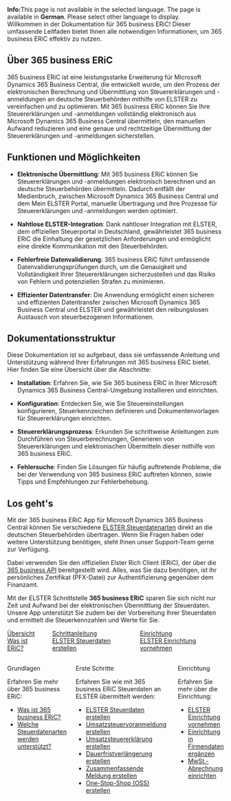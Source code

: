 <div class="alert alert-info">
    <i class="fa-solid fa-lightbulb"></i> <strong>Info:</strong>This page is not available in the selected language. The page is available in <b>German</b>. Please select other language to display.
</div>
Willkommen in der Dokumentation für 365 business ERiC! Dieser umfassende Leitfaden bietet Ihnen alle notwendigen Informationen, um 365 business ERiC effektiv zu nutzen.

## Über 365 business ERiC

365 business ERiC ist eine leistungsstarke Erweiterung für Microsoft Dynamics 365 Business Central, die entwickelt wurde, um den Prozess der elektronischen Berechnung und Übermittlung von Steuererklärungen und -anmeldungen an deutsche Steuerbehörden mithilfe von ELSTER zu vereinfachen und zu optimieren. Mit 365 business ERiC können Sie Ihre Steuererklärungen und -anmeldungen vollständig elektronisch aus Microsoft Dynamics 365 Business Central übermitteln, den manuellen Aufwand reduzieren und eine genaue und rechtzeitige Übermittlung der Steuererklärungen und -anmeldungen sicherstellen.

## Funktionen und Möglichkeiten

- **Elektronische Übermittlung**: Mit 365 business ERiC können Sie Steuererklärungen und -anmeldungen elektronisch berechnen und an deutsche Steuerbehörden übermitteln. Dadurch entfällt der Medienbruch, zwischen Microsoft Dynamics 365 Business Central und dem Mein ELSTER Portal, manuelle Übertragung und Ihre Prozesse für Steuererklärungen und -anmeldungen werden optimiert.

- **Nahtlose ELSTER-Integration**: Dank nahtloser Integration mit ELSTER, dem offiziellen Steuerportal in Deutschland, gewährleistet 365 business ERiC die Einhaltung der gesetzlichen Anforderungen und ermöglicht eine direkte Kommunikation mit den Steuerbehörden.

- **Fehlerfreie Datenvalidierung**: 365 business ERiC führt umfassende Datenvalidierungsprüfungen durch, um die Genauigkeit und Vollständigkeit Ihrer Steuererklärungen sicherzustellen und das Risiko von Fehlern und potenziellen Strafen zu minimieren.

- **Effizienter Datentransfer**: Die Anwendung ermöglicht einen sicheren und effizienten Datentransfer zwischen Microsoft Dynamics 365 Business Central und ELSTER und gewährleistet den reibungslosen Austausch von steuerbezogenen Informationen.

## Dokumentationsstruktur

Diese Dokumentation ist so aufgebaut, dass sie umfassende Anleitung und Unterstützung während Ihrer Erfahrungen mit 365 business ERiC bietet. Hier finden Sie eine Übersicht über die Abschnitte:

- **Installation**: Erfahren Sie, wie Sie 365 business ERiC in Ihrer Microsoft Dynamics 365 Business Central-Umgebung installieren und einrichten.

- **Konfiguration**: Entdecken Sie, wie Sie Steuereinstellungen konfigurieren, Steuerkennzeichen definieren und Dokumentenvorlagen für Steuererklärungen einrichten.

- **Steuererklärungsprozess**: Erkunden Sie schrittweise Anleitungen zum Durchführen von Steuerberechnungen, Generieren von Steuererklärungen und elektronischen Übermitteln dieser mithilfe von 365 business ERiC.

- **Fehlersuche**: Finden Sie Lösungen für häufig auftretende Probleme, die bei der Verwendung von 365 business ERiC auftreten können, sowie Tipps und Empfehlungen zur Fehlerbehebung.

## Los geht's

Mit der 365 business ERiC App für Microsoft Dynamics 365 Business Central können Sie verschiedene [ELSTER Steuerdatenarten](elster-tax-data-type/) direkt an die deutschen Steuerbehörden übertragen. Wenn Sie Fragen haben oder weitere Unterstützung benötigen, steht Ihnen unser Support-Team gerne zur Verfügung.

Dabei verwenden Sie den offiziellen Elster Rich Client (ERiC), der über die [365 business API](https://365businessdev.com/cloud/) bereitgestellt wird. Alles, was Sie dazu benötigen, ist Ihr persönliches Zertifikat (PFX-Datei) zur Authentifizierung gegenüber dem Finanzamt.

Mit der ELSTER Schnittstelle **365 business ERiC** sparen Sie sich nicht nur Zeit und Aufwand bei der elektronischen Übermittlung der Steuerdaten. Unsere App unterstützt Sie zudem bei der Vorbereitung Ihrer Steuerdaten und ermittelt die Steuerkennzahlen und Werte für Sie.

<div class="columns">
   <div>
       <a href="eric-whatis/">
           <div>
               <div><i class="fa-duotone fa-map"></i></div>
               <div>&Uuml;bersicht</div>
               <div>Was ist ERiC?</div>
           </div>
       </a>
   </div>
   <div>
       <a href="elster-tax-statements/">
           <div>
               <div><i class="fa-duotone fa-ballot-check"></i></div>
               <div>Schrittanleitung</div>
               <div>ELSTER Steuerdaten erstellen</div>
           </div>
       </a>
   </div>
   <div>
       <a href="setup/">
           <div>
               <div><i class="fa-duotone fa-book-open-cover"></i></div>
               <div>Einrichtung</div>
               <div>ELSTER Einrichtung vornehmen</div>
           </div>
       </a>
   </div>
</div>

<div class="columns" style="margin-top: 30px;">
    <div>
        <span class="columns-title">Grundlagen</span>
        <p>
            Erfahren Sie mehr über 365 business ERiC:
            <ul class="fa-ul">
                <li><span class="fa-li"><i class="fa-solid fa-pen-ruler"></i></span><a href="eric-whatis">Was ist 365 business ERiC?</a></li>
                <li><span class="fa-li"><i class="fa-solid fa-folders"></i></span><a href="elster-tax-data-type">Welche Steuerdatenarten werden unterstützt?</a></li>
            </ul>
        </p>
    </div>
    <div>
         <span class="columns-title">Erste Schritte</span>
             <p>
                Erfahren Sie wie mit 365 business ERiC Steuerdaten an ELSTER übermittelt werden:
                <ul class="fa-ul">
                    <li><span class="fa-li"><i class="fa-solid fa-play"></i></span><a href="elster-tax-statements/">ELSTER Steuerdaten erstellen</a></li>
                    <li><span class="fa-li"><i class="fa-solid fa-building-columns"></i></span><a href="elster-sales-vat-adv-notification/">Umsatzsteuervoranmeldung erstellen</a></li>
                    <li><span class="fa-li"><i class="fa-solid fa-building-columns"></i></span><a href="elster-annual-vat-return/">Umsatzsteuererklärung erstellen</a></li>
                    <li><span class="fa-li"><i class="fa-solid fa-calendar-clock"></i></span><a href="elster-permanent-time-limit-extension/">Dauerfristverlängerung erstellen</a></li>
                    <li><span class="fa-li"><i class="fa-solid fa-building-columns"></i></span><a href="elster-recapulative-statement/">Zusammenfassende Meldung erstellen</a></li>
                    <li><span class="fa-li"><i class="fa-solid fa-cart-shopping"></i></span><a href="bop-one-stop-shop/">One-Stop-Shop (OSS) erstellen</a></li>
                </ul>
            </p>
    </div>
    <div>
         <span class="columns-title">Einrichtung</span>
             <p>
                Erfahren Sie mehr über die Einrichtung:
                <ul class="fa-ul">
                    <li><span class="fa-li"><i class="fa-solid fa-pen-ruler"></i></span><a href="setup/">ELSTER Einrichtung vornehmen</a></li>
                    <li><span class="fa-li"><i class="fa-solid fa-buildings"></i></span><a href="company-information/">Einrichtung in Firmendaten ergänzen</a></li>
                    <li><span class="fa-li"><i class="fa-solid fa-calculator-simple"></i></span><a href="vat-statement-setup/">MwSt.-Abrechnung einrichten</a></li>
                </ul>
            </p>
    </div>
</div>